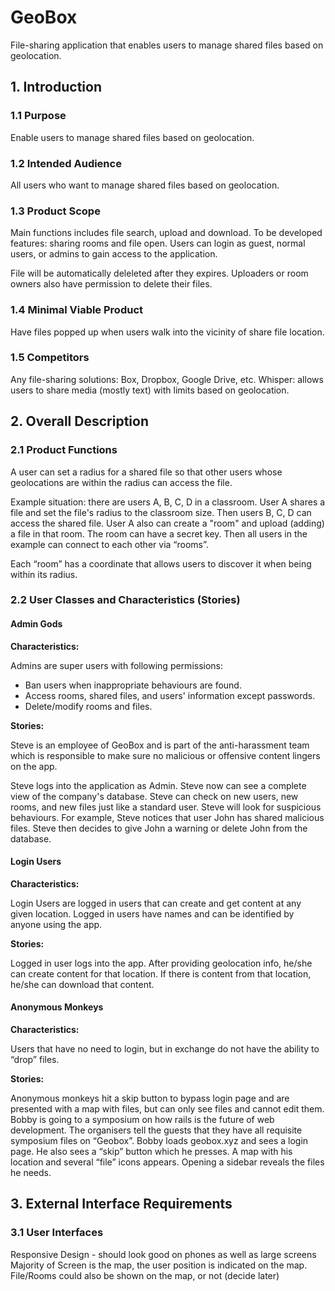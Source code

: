 # GeoBox
File-sharing application that enables users to manage shared files based on geolocation.

## 1.        Introduction
### 1.1        Purpose
Enable users to manage shared files based on geolocation.

### 1.2        Intended Audience
All users who want to manage shared files based on geolocation.

### 1.3        Product Scope
Main functions includes file search, upload and download. To be developed features: sharing rooms and file open. Users can login as guest, normal users, or admins to gain access to the application. 

File will be automatically deleleted after they expires. Uploaders or room owners also have permission to delete their files.

### 1.4		Minimal Viable Product
Have files popped up when users walk into the vicinity of share file location.

### 1.5		Competitors
Any file-sharing solutions: Box, Dropbox, Google Drive, etc.
Whisper: allows users to share media (mostly text) with limits based on geolocation.  

## 2.        Overall Description
### 2.1        Product Functions
A user can set a radius for a shared file so that other users whose geolocations are within the radius can access the file.

Example situation: there are users A, B, C, D in a classroom. User A shares a file and set the file's radius to the classroom size. Then users B, C, D can access the shared file. User A also can create a "room" and upload (adding) a file in that room. The room can have a secret key. Then all users in the example can connect to each other via “rooms”.

Each “room” has a coordinate that allows users to discover it when being within its radius.

### 2.2       User Classes and Characteristics (Stories)
#### Admin Gods
**Characteristics:**
 
Admins are super users with following permissions:
- Ban users when inappropriate behaviours are found.
- Access rooms, shared files, and users' information except passwords.
- Delete/modify rooms and files.


**Stories:**  

Steve is an employee of GeoBox and is part of the anti-harassment team which is responsible to make sure no malicious or offensive content lingers on the app.

Steve logs into the application as Admin. Steve now can see a complete view of the company's database. Steve can check on new users, new rooms, and new files just like a standard user. Steve will look for suspicious behaviours. For example, Steve notices that user John has shared malicious files. Steve then decides to give John a warning or delete John from the database.

#### Login Users
**Characteristics:**

Login Users are logged in users that can create and get content at any given location. Logged in users have names and can be identified by anyone using the app. 

**Stories:**

Logged in user logs into the app. After providing geolocation info, he/she can create content for that location. If there is content from that location, he/she can download that content. 
#### Anonymous Monkeys
**Characteristics:**

Users that have no need to login, but in exchange do not have the ability to “drop” files.

**Stories:**
	
Anonymous monkeys hit a skip button to bypass login page and are presented with a map with files, but can only see files and cannot edit them.
Bobby is going to a symposium on how rails is the future of web development. The organisers tell the guests that they have all requisite symposium files on “Geobox”. Bobby loads geobox.xyz and sees a login page. He also sees a “skip” button which he presses. A map with his location and several “file” icons appears. Opening a sidebar reveals the files he needs.

## 3.        External Interface Requirements
### 3.1        User Interfaces
Responsive Design - should look good on phones as well as large screens
Majority of Screen is the map, the user position is indicated on the map.
File/Rooms could also be shown on the map, or not (decide later)
